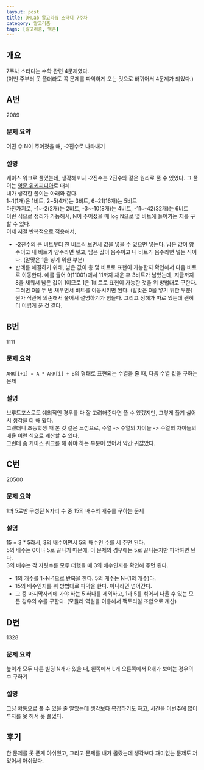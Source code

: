 ```yaml
---
layout: post
title: DMLab 알고리즘 스터디 7주차
category: 알고리즘
tags: [알고리즘, 백준]
---
```


## 개요

7주차 스터디는 수학 관련 4문제였다.  
(이번 주부터 못 풀더라도 꼭 문제를 파악하게 오는 것으로 바뀌어서 4문제가 되었다.)  

## A번
<boj-elem>2089</boj-elem>

### 문제 요약

어떤 수 N이 주어졌을 때, -2진수로 나타내기

### 설명

케이스 워크로 풀었는데, 생각해보니 -2진수는 2진수와 같은 원리로 풀 수 있었다. 그 풀이는 [영문 위키피디아](https://en.wikipedia.org/wiki/Negative_base)로 대체  
내가 생각한 풀이는 아래와 같다.  
1~1(1개)은 1비트, 2~5(4개)는 3비트, 6~21(16개)는 5비트  
마찬가지로, -1~-2(2개)는 2비트, -3~-10(8개)는 4비트, -11~-42(32개)는 6비트  
이런 식으로 정리가 가능해서, N이 주어졌을 때 log N으로 몇 비트에 들어가는 지를 구할 수 있다.  
이제 저걸 반복적으로 적용해서,  
* -2진수의 큰 비트부터 한 비트씩 보면서 값을 넣을 수 있으면 넣는다. 남은 값이 양수이고 내 비트가 양수라면 넣고, 남은 값이 음수이고 내 비트가 음수라면 넣는 식이다. (알맞은 1을 넣기 위한 부분)
* 반례를 해결하기 위해, 남은 값이 총 몇 비트로 표현이 가능한지 확인해서 다음 비트로 이동한다. 예를 들어 9(11001)에서 11까지 채운 후 3비트가 남았는데, 지금까지 8을 채워서 남은 값이 1이므로 1은 1비트로 표현이 가능한 것을 위 방법대로 구한다. 그러면 0을 두 번 채우면서 비트를 이동시키면 된다. (알맞은 0을 넣기 위한 부분)  
뭔가 직관에 의존해서 풀어서 설명하기가 힘들다. 그리고 정해가 따로 있는데 괜히 더 어렵게 푼 것 같다.

## B번
<boj-elem>1111</boj-elem>

### 문제 요약

`ARR[i+1] = A * ARR[i] + B`의 형태로 표현되는 수열을 줄 때, 다음 수열 값을 구하는 문제

### 설명

브루트포스로도 예외적인 경우를 다 잘 고려해준다면 풀 수 있겠지만, 그렇게 풀기 싫어서 생각을 더 해 봤다.  
그랬더니 초등학생 때 본 것 같은 느낌으로, 수열 -> 수열의 차이들 -> 수열의 차이들의 배율 이런 식으로 계산할 수 있다.  
그런데 좀 케이스 워크를 해 줘야 하는 부분이 있어서 약간 귀찮았다.  

## C번
<boj-elem>20500</boj-elem>

### 문제 요약

1과 5로만 구성된 N자리 수 중 15의 배수의 개수를 구하는 문제  

### 설명

15 = 3 * 5라서, 3의 배수이면서 5의 배수인 수를 세 주면 된다.  
5의 배수는 0이나 5로 끝나기 때문에, 이 문제의 경우에는 5로 끝나는지만 파악하면 된다.  
3의 배수는 각 자릿수를 모두 더했을 때 3의 배수인지를 확인해 주면 된다.  
* 1의 개수를 1~N-1으로 반복을 한다. 5의 개수는 N-(1의 개수)다.  
* 15의 배수인지를 위 방법대로 파악을 한다. 아니라면 넘어간다.  
* 그 중 마지막자리에 가야 하는 5 하나를 제외하고, 1과 5를 섞어서 나올 수 있는 모든 경우의 수를 구한다. (모듈러 역원을 이용해서 팩토리얼 조합으로 계산)  

## D번
<boj-elem>1328</boj-elem>

### 문제 요약

높이가 모두 다른 빌딩 N개가 있을 때, 왼쪽에서 L개 오른쪽에서 R개가 보이는 경우의 수 구하기

### 설명

그냥 확통으로 풀 수 있을 줄 알았는데 생각보다 복잡하기도 하고, 시간을 이번주에 많이 투자를 못 해서 못 풀었다.

## 후기

한 문제를 못 푼게 아쉬웠고, 그리고 문제를 내가 골랐는데 생각보다 재미없는 문제도 껴 있어서 아쉬웠다.  